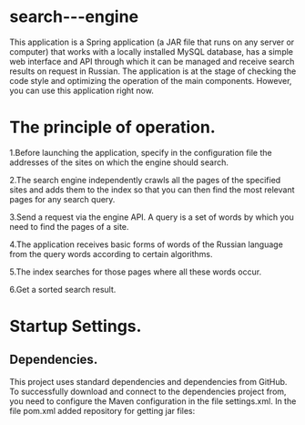 # search---engine
This application is a Spring application (a JAR file that runs on any server or computer) that works with a locally installed MySQL database, has a simple web interface and API through which it can be managed and receive search results on request in Russian. The application is at the stage of checking the code style and optimizing the operation of the main components. However, you can use this application right now.
# The principle of operation. 
1.Before launching the application, specify in the configuration file the addresses of the sites on which the engine should search.

2.The search engine independently crawls all the pages of the specified sites and adds them to the index so that you can then find the most relevant pages for any search query.

3.Send a request via the engine API. A query is a set of words by which you need to find the pages of a site.

4.The application receives basic forms of words of the Russian language from the query words according to certain algorithms.

5.The index searches for those pages where all these words occur.

6.Get a sorted search result.
# Startup Settings.
## Dependencies.
This project uses standard dependencies and dependencies from GitHub. To successfully download and connect to the dependencies project from, you need to configure the Maven configuration in the file settings.xml. In the file pom.xml added repository for getting jar files: <template>
 
  ```html
<repositories>
    <repository>
        <id>github</id>
        <name>GitHub Apache Maven Packages - Russian Morphology</name>
        <url>https://maven.pkg.github.com/skillbox-java/russianmorphology</url>
    </repository>
</repositories>
  ```
  
 Since GitHub requires token authorization to get data from a public repository, to specify the token, find the file settings.xml
-In Windows, it is located in the directory C:/Users /<Your user name>/.m2
-In Linux directory /home/<Your user name>/.m2
-In macOS at /Users/<Your user name>/.m2
Attention! 
The current token, the string to be inserted into the <value> tag...</value> is located in the document by reference
https://docs.google.com/document/d/1REA7E14HWNvpp3a6XqEoPLcISaxkDe8iQXVv98Nzktw/edit 
  ```html
  <servers>
    <server>
        <id>github</id>
        <configuration>
            <httpHeaders>
                <property>
                    <name>Authorization</name>
                    <value>Токен доступа</value>
                </property>
            </httpHeaders>
        </configuration>
    </server>
</servers>
   ```
Don't forget to change the token to the current one!
  
❗️If there is no file, then create settings.xml and insert into it:
```html
<settings xmlns="http://maven.apache.org/SETTINGS/1.0.0"
          xmlns:xsi="http://www.w3.org/2001/XMLSchema-instance"
          xsi:schemaLocation="http://maven.apache.org/SETTINGS/1.0.0
 https://maven.apache.org/xsd/settings-1.0.0.xsd">

   <servers>
       <server>
           <id>github</id>
           <configuration>
               <httpHeaders>
                   <property>
                       <name>Authorization</name>
                       <value>Токен доступа</value>
                   </property>
               </httpHeaders>
           </configuration>
        </server>
   </servers>

</settings>
``` 
Don't forget to change the token to the current one!
  
After that, update the dependencies in the project or force update the data from pom.xml 
  
To do this, call the context menu of the pom file.xml in the Project file tree and select the menu item Maven -> Reload Project.
  
If after that you still have an error:
 ```html
Could not transfer artifact org.apache.lucene.morphology:morph:pom:1.5
from/to github (https://maven.pkg.github.com/skillbox-java/russianmorphology):
authentication failed for
https://maven.pkg.github.com/skillbox-java/russianmorphology/org/apache/lucene/morphology/morph/1.5/morph-1.5.pom,
status: 401 Unauthorized
 ```
 Clean the Maven cache. The most reliable way is to delete a directory:

-Windows C:\Users\<user_name>\.m2\repository

-macOs /Users/<user_name>/.m2/repository

-Linux /home/<user_name>/.m2/repository
  
 After that, try again to update this from pom.xml
 ## DB Connection Settings.
 A driver for connecting to the MySQL database has been added to the project. To run the project, make sure that you have a MySQL 8.x server running.
 If you have docker installed, you can run a container with ready-made settings for the project with the command:
 ```html
 docker run -d --name=search---engine -e="MYSQL_ROOT_PASSWORD=11111111" -e="MYSQL_DATABASE=search_engine" -p3306:3306 mysql
 ```
 The default user name is root, the project settings in src/resources/application.yml correspond to the container settings, you do not need to change them.
 
 ❗️ If you have a MacBook with an M1 processor, you need to use a special image for ARM processors:
 ```html
 docker run -d --name=springLemmaExample -e="MYSQL_ROOT_PASSWORD=Kimk7FjT" -e="MYSQL_DATABASE=lemma" -p3306:3306 arm64v8/mysql:oracle
 ```
 If you use MySQL without docker, then create a search_engine database and replace the username and password in the src/resources/application.yml configuration file:
 ```html
 spring.jpa.hibernate.ddl-auto: update (it can also be "create", "create-drop", "validate")
 spring.datasource.url: jdbc:mysql://localhost:3306/search_engine?useSSL=false
 spring.datasource.username: root # user name
 spring.datasource.password: 11111111 # password
 ```
 After that, you can start the project. If the correct data is entered, the project will start successfully. If the launch ends with errors, study the error text, make
 corrections and try again.
 
 You can also use PostgreSQL DB in the application.
 
 ## Indexing Settings.
 Indexing is the process of forming a search index based on a certain amount of information. A search index is a specially organized database that allows you to 
 quickly and conveniently search for this information.
 The speed of search by the search index in any search engines, as a rule, takes a short time (usually fractions of a second) compared to the usual search by searching 
 through the entire array of information.
 For successful indexing, you must specify a site or a list of sites in application.yml as shown in the example:
 ```html
 sites:
        	- url: https://www.lenta.ru/
           name: Лента.ру
         - url: https://www.skillbox.ru/
           name: Skillbox
 ```
 For the correct relevance of the found pages, it is also necessary to specify its value for the page fields in application.yml. For example:
 ```html
 fields:
  fieldList:
    - name: title
      selector: title
      weight: 1.0 # relevance
    - name: body
      selector: body
      weight: 0.8 # relevance
 ```
 The relevance (weight) must be specified between 0 and 1.
 # Project structure
 The application uses the concept of MVC.

 
